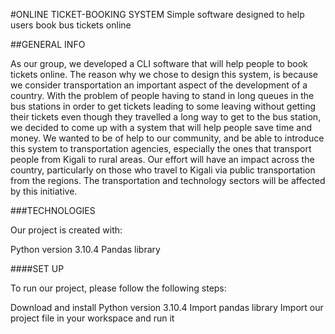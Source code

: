 #ONLINE TICKET-BOOKING SYSTEM
Simple software designed to help users book bus tickets online

##GENERAL INFO

As our group, we developed a CLI software that will help people to book tickets online. The reason why we chose to design this system, is because we consider transportation an important aspect of the development of a country. With the problem of people having to stand in long queues in the bus stations in order to get tickets leading to some leaving without getting their tickets even though they travelled a long way to get to the bus station, we decided to come up with a system that will help people save time and money.  We wanted to be of help to our community, and be able to introduce this system to transportation agencies, especially the ones that transport people from Kigali to rural areas. Our effort will have an impact across the country, particularly on those who travel to Kigali via public transportation from the regions. The transportation and technology sectors will be affected by this initiative.

###TECHNOLOGIES

Our project is created with:

Python version 3.10.4
Pandas library

####SET UP

To run our project, please follow the following steps:

Download and install Python version 3.10.4
Import pandas library
Import our project file in your workspace and run it
